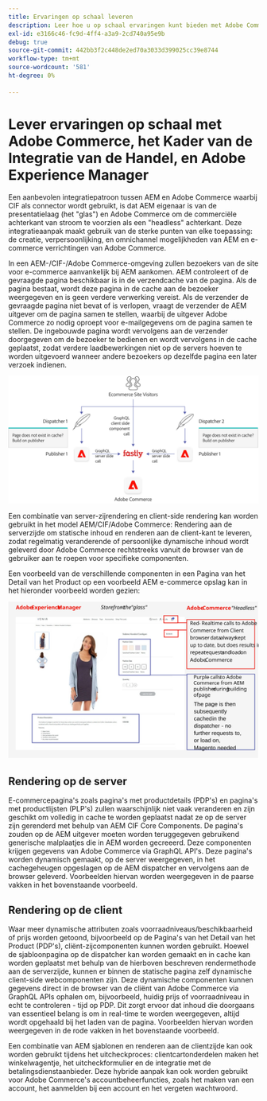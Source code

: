 ```yaml
---
title: Ervaringen op schaal leveren
description: Leer hoe u op schaal ervaringen kunt bieden met Adobe Commerce en Adobe Experience Manager.
exl-id: e3166c46-fc9d-4ff4-a3a9-2cd740a95e9b
debug: true
source-git-commit: 442bb3f2c448de2ed70a3033d399025cc39e8744
workflow-type: tm+mt
source-wordcount: '581'
ht-degree: 0%

---
```


# Lever ervaringen op schaal met Adobe Commerce, het Kader van de Integratie van de Handel, en Adobe Experience Manager

Een aanbevolen integratiepatroon tussen AEM en Adobe Commerce waarbij CIF als connector wordt gebruikt, is dat AEM eigenaar is van de presentatielaag (het &quot;glas&quot;) en Adobe Commerce om de commerciële achterkant van stroom te voorzien als een &quot;headless&quot; achterkant. Deze integratieaanpak maakt gebruik van de sterke punten van elke toepassing: de creatie, verpersoonlijking, en omnichannel mogelijkheden van AEM en e-commerce verrichtingen van Adobe Commerce.

In een AEM-/CIF-/Adobe Commerce-omgeving zullen bezoekers van de site voor e-commerce aanvankelijk bij AEM aankomen. AEM controleert of de gevraagde pagina beschikbaar is in de verzendcache van de pagina. Als de pagina bestaat, wordt deze pagina in de cache aan de bezoeker weergegeven en is geen verdere verwerking vereist. Als de verzender de gevraagde pagina niet bevat of is verlopen, vraagt de verzender de AEM uitgever om de pagina samen te stellen, waarbij de uitgever Adobe Commerce zo nodig oproept voor e-mailgegevens om de pagina samen te stellen. De ingebouwde pagina wordt vervolgens aan de verzender doorgegeven om de bezoeker te bedienen en wordt vervolgens in de cache geplaatst, zodat verdere laadbewerkingen niet op de servers hoeven te worden uitgevoerd wanneer andere bezoekers op dezelfde pagina een later verzoek indienen.

![Overzichtsdiagram van de Adobe Ervaring Manager en de architectuur van Adobe Commerce](../assets/commerce-at-scale/overview.png)

Een combinatie van server-zijrendering en client-side rendering kan worden gebruikt in het model AEM/CIF/Adobe Commerce: Rendering aan de serverzijde om statische inhoud en renderen aan de client-kant te leveren, zodat regelmatig veranderende of persoonlijke dynamische inhoud wordt geleverd door Adobe Commerce rechtstreeks vanuit de browser van de gebruiker aan te roepen voor specifieke componenten.

Een voorbeeld van de verschillende componenten in een Pagina van het Detail van het Product op een voorbeeld AEM e-commerce opslag kan in het hieronder voorbeeld worden gezien:

![Overzichtsdiagram van de Adobe Ervaring Manager en de architectuur van Adobe Commerce](../assets/commerce-at-scale/product-details-page.svg)

## Rendering op de server

E-commercepagina&#39;s zoals pagina&#39;s met productdetails (PDP&#39;s) en pagina&#39;s met productlijsten (PLP&#39;s) zullen waarschijnlijk niet vaak veranderen en zijn geschikt om volledig in cache te worden geplaatst nadat ze op de server zijn gerenderd met behulp van AEM CIF Core Components. De pagina&#39;s zouden op de AEM uitgever moeten worden teruggegeven gebruikend generische malplaatjes die in AEM worden gecreeerd. Deze componenten krijgen gegevens van Adobe Commerce via GraphQL API&#39;s. Deze pagina&#39;s worden dynamisch gemaakt, op de server weergegeven, in het cachegeheugen opgeslagen op de AEM dispatcher en vervolgens aan de browser geleverd. Voorbeelden hiervan worden weergegeven in de paarse vakken in het bovenstaande voorbeeld.

## Rendering op de client

Waar meer dynamische attributen zoals voorraadniveaus/beschikbaarheid of prijs worden getoond, bijvoorbeeld op de Pagina&#39;s van het Detail van het Product (PDP&#39;s), cliënt-zijcomponenten kunnen worden gebruikt. Hoewel de sjabloonpagina op de dispatcher kan worden gemaakt en in cache kan worden geplaatst met behulp van de hierboven beschreven rendermethode aan de serverzijde, kunnen er binnen de statische pagina zelf dynamische client-side webcomponenten zijn. Deze dynamische componenten kunnen gegevens direct in de browser van de cliënt van Adobe Commerce via GraphQL APIs ophalen om, bijvoorbeeld, huidig prijs of voorraadniveau in echt te controleren - tijd op PDP. Dit zorgt ervoor dat inhoud die doorgaans van essentieel belang is om in real-time te worden weergegeven, altijd wordt opgehaald bij het laden van de pagina. Voorbeelden hiervan worden weergegeven in de rode vakken in het bovenstaande voorbeeld.

Een combinatie van AEM sjablonen en renderen aan de clientzijde kan ook worden gebruikt tijdens het uitcheckproces: clientcartonderdelen maken het winkelwagentje, het uitcheckformulier en de integratie met de betalingsdienstaanbieder. Deze hybride aanpak kan ook worden gebruikt voor Adobe Commerce&#39;s accountbeheerfuncties, zoals het maken van een account, het aanmelden bij een account en het vergeten wachtwoord.
